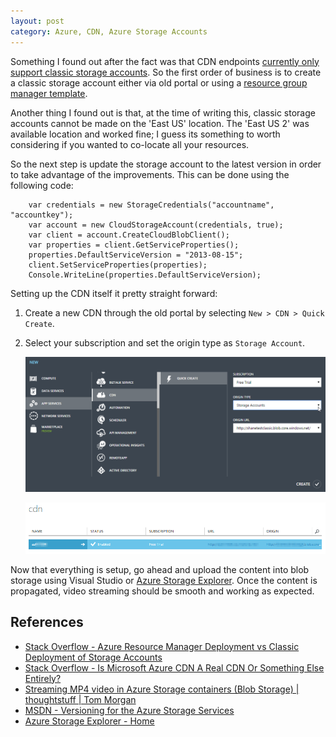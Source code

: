 ```yaml
---
layout: post
category: Azure, CDN, Azure Storage Accounts
---
```



Something I found out after the fact was that CDN endpoints [currently only support classic storage accounts](http://stackoverflow.com/questions/32569564/azure-resource-manager-deployment-vs-classic-deployment-of-storage-accounts). So the first order of business is to create a classic storage account either via old portal or using a [resource group manager template](/2015/10/deploy-classic-storage-azure-resource-manager/). 

Another thing I found out is that, at the time of writing this, classic storage accounts cannot be made on the 'East US' location. The 'East US 2' was available location and worked fine; I guess its something to worth considering if you wanted to co-locate all your resources.



So the next step is update the storage account to the latest version in order to take advantage of the improvements. This can be done using the following code:

		var credentials = new StorageCredentials("accountname", "accountkey");
		var account = new CloudStorageAccount(credentials, true);
		var client = account.CreateCloudBlobClient();
		var properties = client.GetServiceProperties();
		properties.DefaultServiceVersion = "2013-08-15";
		client.SetServiceProperties(properties);
		Console.WriteLine(properties.DefaultServiceVersion);

<!--excerpt-->


Setting up the CDN itself it pretty straight forward:

1. Create a new CDN through the old portal by selecting `New > CDN > Quick Create`. 
2. Select your subscription and set the origin type as `Storage Account`.

	[![Azure Create CDN](/images/posts/AzureCDNStream/10_CreateCDN.png)](/images/posts/AzureCDNStream/10_CreateCDN.png)


	[![Azure CDN Created](/images/posts/AzureCDNStream/20_CDNCreated.png)](/images/posts/AzureCDNStream/20_CDNCreated.png)


Now that everything is setup, go ahead and upload the content into blob storage using Visual Studio or [Azure Storage Explorer](https://azurestorageexplorer.codeplex.com/). Once the content is propagated, video streaming should be smooth and working as expected.

## References

- [Stack Overflow - Azure Resource Manager Deployment vs Classic Deployment of Storage Accounts](http://stackoverflow.com/questions/32569564/azure-resource-manager-deployment-vs-classic-deployment-of-storage-accounts)
- [Stack Overflow - Is Microsoft Azure CDN A Real CDN Or Something Else Entirely?](http://stackoverflow.com/questions/7235082/is-microsoft-azure-cdn-a-real-cdn-or-something-else-entirely)
- [Streaming MP4 video in Azure Storage containers (Blob Storage) | thoughtstuff | Tom Morgan](http://blog.thoughtstuff.co.uk/2014/01/streaming-mp4-video-files-in-azure-storage-containers-blob-storage/)
- [MSDN - Versioning for the Azure Storage Services](https://msdn.microsoft.com/library/azure/dd894041.aspx)
- [Azure Storage Explorer - Home](https://azurestorageexplorer.codeplex.com/)




